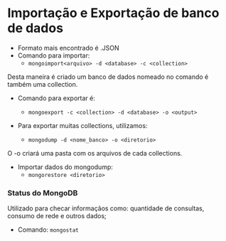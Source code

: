 # Importação e Exportação de banco de dados

* Formato mais encontrado é .JSON
* Comando para importar:
  *    `mongoimport<arquivo> -d <database> -c <collection>`
  
Desta maneira é criado um banco de dados nomeado no comando é também uma collection.

* Comando para exportar é: 
  * `mongoexport -c <collection> -d <database> -o <output>`

* Para exportar muitas collections, utilizamos: 
  *  `mongodump -d <nome_banco> -o <diretorio>`

O -o criará uma pasta com os arquivos de cada collections. 

* Importar dados do mongodump:
  * `mongorestore <diretorio>`

### Status do MongoDB

Utilizado para checar informaçãos como: quantidade de consultas, consumo de rede e outros dados; 
* Comando: `mongostat`